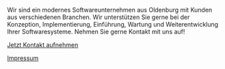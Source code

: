 Wir sind ein modernes Softwareunternehmen aus Oldenburg mit Kunden aus verschiedenen Branchen.
Wir unterstützen Sie gerne bei der Konzeption, Implementierung, Einführung, Wartung und Weiterentwicklung Ihrer Softwaresysteme.
Nehmen Sie gerne Kontakt mit uns auf!

[Jetzt Kontakt aufnehmen](https://ardenti.de/)

[Impressum](https://ardenti.de/impressum/)
